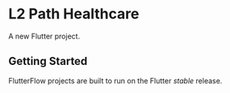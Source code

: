 # L2 Path Healthcare

A new Flutter project.

## Getting Started

FlutterFlow projects are built to run on the Flutter _stable_ release.
